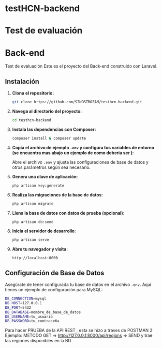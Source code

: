 # testHCN-backend

# Test de evaluación

# Back-end

Test de evaluación Este es el proyecto del Back-end construido con Laravel.

## Instalación

1. **Clona el repositorio:**

    ```bash
    git clone https://github.com/SINOSTROZAM/testhcn-backend.git
    ```

2. **Navega al directorio del proyecto:**

    ```bash
    cd testhcn-backend

    ```

3. **Instala las dependencias con Composer:**

    ```bash
    composer install & composer update
    ```

4. **Copia el archivo de ejemplo `.env` y configura tus variables de entorno (se encuentra mas abajo un ejemplo  de como deberia ser ):**
   
    Abre el archivo `.env` y ajusta las configuraciones de base de datos y otros parámetros según sea necesario.

6. **Genera una clave de aplicación:**

    ```bash
    php artisan key:generate
    ```

7. **Realiza las migraciones de la base de datos:**

    ```bash
    php artisan migrate
    ```

8. **Llena la base de datos con datos de prueba (opcional):**

    ```bash
    php artisan db:seed
    ```

9. **Inicia el servidor de desarrollo:**

    ```bash
    php artisan serve
    ```

10. **Abre tu navegador y visita:**

    ```
    http://localhost:8000
    ```

## Configuración de Base de Datos

Asegúrate de tener configurada tu base de datos en el archivo `.env`. Aquí tienes un ejemplo de configuración para MySQL:
```bash
DB_CONNECTION=mysql
DB_HOST=127.0.0.1
DB_PORT=5432
DB_DATABASE=nombre_de_base_de_datos
DB_USERNAME=tu_usuario
DB_PASSWORD=tu_contraseña
```
Para hacer PRUEBA de la API REST , esta se hizo  a traves de POSTMAN 2
Ejemplo: 
METODO GET =>  http://127.0.0.1:8000/api/regions  => SEND y trae las regiones disponibles en la BD
